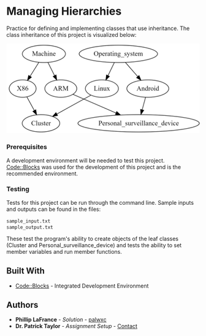 # Managing Hierarchies

Practice for defining and implementing classes that use inheritance. The class inheritance of this project is visualized below:

![image](./readme_assets/1.png)

### Prerequisites

A development environment will be needed to test this project. [Code::Blocks](http://www.codeblocks.org/) was used for the development of this project and is the recommended environment.

### Testing

Tests for this project can be run through the command line. Sample inputs and outputs can be found in the files:

```
sample_input.txt
sample_output.txt
```

These test the program's ability to create objects of the leaf classes (Cluster and Personal_surveillance_device) and tests the ability to set member variables and run member functions.

## Built With

* [Code::Blocks](http://www.codeblocks.org/) - Integrated Development Environment

## Authors

* **Phillip LaFrance** - *Solution* - [palwxc](https://github.com/palwxc)
* **Dr. Patrick Taylor** - *Assignment Setup* - [Contact](https://taylor.git-pages.mst.edu/index_files/ContactPublicKey.html)
